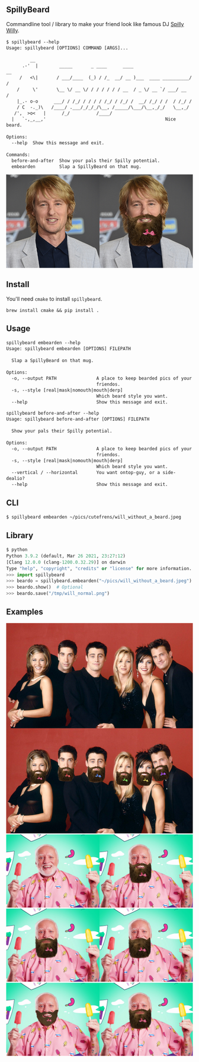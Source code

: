 SpillyBeard
---
Commandline tool / library to make your friend look like famous DJ [Spilly Willy](https://soundcloud.com/spilly-willy).


```
$ spillybeard --help
Usage: spillybeard [OPTIONS] COMMAND [ARGS]...

         __
      .-'  |        _____       _ ____      ____                      __
     /   <\|       / ___/____  (_) / /_  __/ __ )___  ____ __________/ /
    /     \'       \__ \/ __ \/ / / / / / / __  / _ \/ __ `/ ___/ __  /
    |_.- o-o      ___/ / /_/ / / / / /_/ / /_/ /  __/ /_/ / /  / /_/ /
    / C  -._)\   /____/ .___/_/_/_/\__, /_____/\___/\__,_/_/   \__,_/
   /',  >o<   |      /_/          /____/
  |   `-,_,__,'                                             Nice beard.

Options:
  --help  Show this message and exit.

Commands:
  before-and-after  Show your pals their Spilly potential.
  embearden         Slap a SpillyBeard on that mug.

```

![owen](sample/output/owen_bearded.png)

## Install
You'll need `cmake` to install `spillybeard`.
```
brew install cmake && pip install .
```

## Usage
```
spillybeard embearden --help
Usage: spillybeard embearden [OPTIONS] FILEPATH

  Slap a SpillyBeard on that mug.

Options:
  -o, --output PATH               A place to keep bearded pics of your
                                  friendos.
  -s, --style [real|mask|nomouth|mouth|derp]
                                  Which beard style you want.
  --help                          Show this message and exit.
```


```
spillybeard before-and-after --help
Usage: spillybeard before-and-after [OPTIONS] FILEPATH

  Show your pals their Spilly potential.

Options:
  -o, --output PATH               A place to keep bearded pics of your
                                  friendos.
  -s, --style [real|mask|nomouth|mouth|derp]
                                  Which beard style you want.
  --vertical / --horizontal       You want ontop-guy, or a side-dealio?
  --help                          Show this message and exit.
```


## CLI
```
$ spillybeard embearden ~/pics/cutefrens/will_without_a_beard.jpeg
```

## Library
```python
$ python
Python 3.9.2 (default, Mar 26 2021, 23:27:12) 
[Clang 12.0.0 (clang-1200.0.32.29)] on darwin
Type "help", "copyright", "credits" or "license" for more information.
>>> import spillybeard
>>> beardo = spillybeard.embearden("~/pics/will_without_a_beard.jpeg")
>>> beardo.show()  # Optional
>>> beardo.save("/tmp/will_normal.png")
```

## Examples
![friendos](sample/output/friendos_bearded.png)
![showcase1](sample/output/showcase1.png)
![showcase2](sample/output/showcase2.png)
![showcase3](sample/output/showcase3.png)

